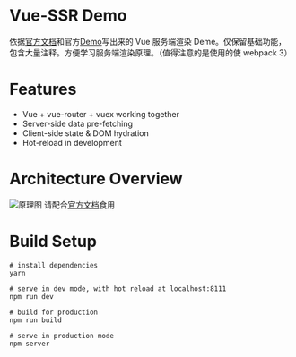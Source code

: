 # Vue-SSR Demo

依据[官方文档](https://ssr.vuejs.org/zh/)和官方[Demo](https://github.com/vuejs/vue-hackernews-2.0/)写出来的 Vue 服务端渲染 Deme。仅保留基础功能，包含大量注释。方便学习服务端渲染原理。（值得注意的是使用的使 webpack 3）

# Features

- Vue + vue-router + vuex working together
- Server-side data pre-fetching
- Client-side state & DOM hydration
- Hot-reload in development

# Architecture Overview

![原理图](https://img.liuxiaogu.com/blog-img/2020-5-17-1589726832072.png)
请配合[官方文档](https://ssr.vuejs.org/zh/)食用

# Build Setup

```
# install dependencies
yarn

# serve in dev mode, with hot reload at localhost:8111
npm run dev

# build for production
npm run build

# serve in production mode
npm server
```
